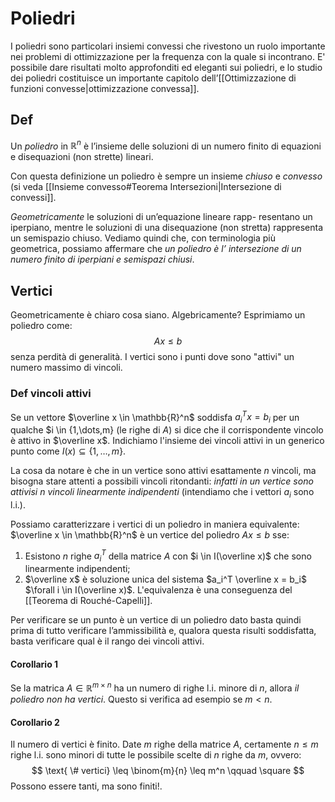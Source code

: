 # Poliedri
I poliedri sono particolari insiemi convessi che rivestono un ruolo importante
nei problemi di ottimizzazione per la frequenza con la quale si incontrano. E'
possibile dare risultati molto approfonditi ed eleganti sui poliedri, e lo studio dei
poliedri costituisce un importante capitolo dell’[[Ottimizzazione di funzioni convesse|ottimizzazione convessa]].

## Def
Un _poliedro_ in $\mathbb{R}^n$  è l’insieme delle soluzioni di un numero
finito di equazioni e disequazioni (non strette) lineari.

Con questa definizione un poliedro è sempre un insieme _chiuso_ e _convesso_ (si veda [[Insieme convesso#Teorema Intersezioni|Intersezione di convessi]].

_Geometricamente_ le soluzioni di un’equazione lineare rapp-
resentano un iperpiano, mentre le soluzioni di una disequazione (non stretta) rappresenta un semispazio chiuso. 
Vediamo quindi che, con terminologia più geometrica, possiamo affermare che _un poliedro è l’ intersezione di un numero finito di iperpiani e semispazi chiusi_.

## Vertici
Geometricamente è chiaro cosa siano. Algebricamente? Esprimiamo un poliedro come:
$$
Ax \leq b
$$
senza perdità di generalità. I vertici sono i punti dove sono "attivi" un numero massimo di vincoli.
### Def vincoli attivi
Se un vettore $\overline x \in \mathbb{R}^n$ soddisfa $a_i^T x = b_i$ per un qualche $i \in \{1,\dots,m\} (le righe di $A$) si dice che il corrispondente vincolo è attivo in $\overline x$. Indichiamo l'insieme dei vincoli attivi in un generico punto come $I(x)\subseteq \{1,\dots,m\}$.

La cosa da notare è che in un vertice sono attivi esattamente $n$ vincoli, ma bisogna stare attenti a possibili vincoli ritondanti: _infatti in un vertice sono attivisi $n$ vincoli linearmente indipendenti_ (intendiamo che i vettori $a_i$ sono l.i.).

Possiamo caratterizzare i vertici di un poliedro in maniera equivalente:
$\overline x \in \mathbb{R}^n$ è un vertice del poliedro $Ax\leq b$ sse:
1. Esistono $n$ righe $a_i^T$  della matrice $A$ con $i \in I(\overline x)$ che sono linearmente indipendenti;
2. $\overline x$ è soluzione unica del sistema $a_i^T \overline x = b_i$ $\forall i \in I(\overline x)$.
L'equivalenza è una conseguenza del [[Teorema di  Rouché-Capelli]].

Per verificare se un punto è un vertice di un poliedro dato basta quindi prima di tutto verificare l’ammissibilità e, qualora questa risulti soddisfatta, basta verificare qual è il rango 
dei vincoli attivi.

#### Corollario 1
Se la matrica $A\in \mathbb{R}^{m\times n}$ ha un numero di righe l.i. minore di $n$, allora _il poliedro non ha vertici_.
Questo si verifica ad esempio se $m<n$.
#### Corollario 2
Il numero di vertici è finito. Date $m$ righe della matrice $A$, certamente $n\leq m$ righe l.i. sono minori di tutte le possibile scelte di $n$ righe da $m$, ovvero:
$$
\text{ \# vertici} \leq \binom{m}{n} \leq m^n \qquad \square
$$
Possono essere tanti, ma sono finiti!. 
